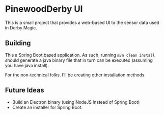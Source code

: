 # PinewoodDerby UI
This is a small project that provides a web-based UI to the sensor data used in Derby Magic.

## Building
This a Spring Boot based application. As such, running `mvn clean install` should generate a java binary
file that in turn can be executed (assuming you have java install).

For the non-technical folks, I'll be creating other installation methods

## Future Ideas

* Build an Electron binary (using NodeJS instead of Spring Boot)
* Create an installer for Spring Boot.

